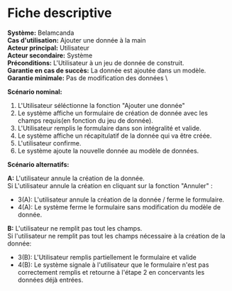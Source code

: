 # Fiche descriptive

**Système:** Belamcanda \
**Cas d'utilisation:** Ajouter une donnée à la main \
**Acteur principal:** Utilisateur \
**Acteur secondaire:** Système \
**Préconditions:** L'Utilisateur à un jeu de donnée de construit. \
**Garantie en cas de succès:** La donnée est ajoutée dans un modèle. \
**Garantie minimale:** Pas de modification des données \

**Scénario nominal:**

1. L'Utilisateur séléctionne la fonction "Ajouter une donnée"
2. Le système affiche un formulaire de création de donnée avec les champs requis(en fonction du jeu de donnée).
3. L'Utilisateur remplis le formulaire dans son intégralité et valide.
4. Le système affiche un récapitulatif de la donnée qui va être créée.
5. L'utilisateur confirme.
6. Le système ajoute la nouvelle donnée au modèle de données.

**Scénario alternatifs:**

**A:** L'utilisateur annule la création de la donnée. \
Si L'utilisateur annule la création en cliquant sur la fonction "Annuler" :
* 3(A): L'utilisateur annule la création de la donnée / ferme le formulaire.
* 4(A): Le système ferme le formulaire sans modification du modèle de donnée.

**B:** L'utilisateur ne remplit pas tout les champs. \
Si l'utilisateur ne remplit pas tout les champs nécessaire à la création de la donnée:
* 3(B): L'Utilisateur remplis partiellement le formulaire et valide
* 4(B): Le système signale à l'utilisateur que le formulaire n'est pas correctement remplis et retourne à l'étape 2 en concervants les données déjà entrées.


